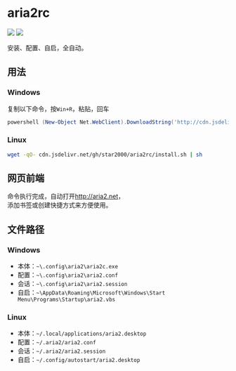 # aria2rc

[![](https://img.shields.io/badge/dynamic/json?label=Windows&query=files['/install.ps1'].total&url=https://data.jsdelivr.com/v1/package/gh/star2000/aria2rc@1.0.1/stats/year&suffix=%20times/year)](https://www.jsdelivr.com/package/gh/star2000/aria2rc)
[![](https://img.shields.io/badge/dynamic/json?label=Linux&query=files['/install.sh'].total&url=https://data.jsdelivr.com/v1/package/gh/star2000/aria2rc@1.0.1/stats/year&suffix=%20times/year)](https://www.jsdelivr.com/package/gh/star2000/aria2rc)

安装、配置、自启，全自动。

## 用法

### Windows

复制以下命令，按`Win+R`，粘贴，回车

```ps1
powershell (New-Object Net.WebClient).DownloadString('http://cdn.jsdelivr.net/gh/star2000/aria2rc/install.ps1') | iex
```

### Linux

```bash
wget -qO- cdn.jsdelivr.net/gh/star2000/aria2rc/install.sh | sh
```

## 网页前端

命令执行完成，自动打开<http://aria2.net>，  
添加书签或创建快捷方式来方便使用。

## 文件路径

### Windows

- 本体：`~\.config\aria2\aria2c.exe`
- 配置：`~\.config\aria2\aria2.conf`
- 会话：`~\.config\aria2\aria2.session`
- 自启：`~\AppData\Roaming\Microsoft\Windows\Start Menu\Programs\Startup\aria2.vbs`

### Linux

- 本体：`~/.local/applications/aria2.desktop`
- 配置：`~/.aria2/aria2.conf`
- 会话：`~/.aria2/aria2.session`
- 自启：`~/.config/autostart/aria2.desktop`
